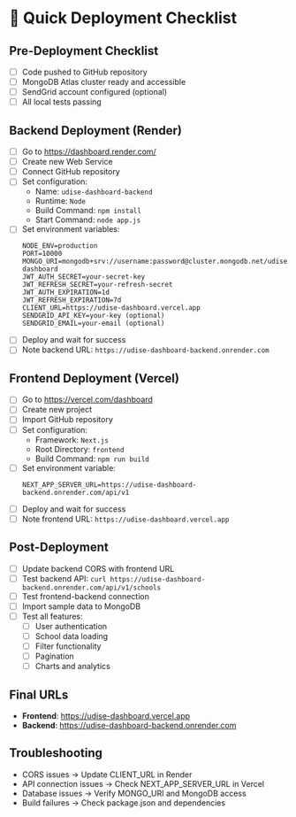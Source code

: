 # 🚀 Quick Deployment Checklist

## Pre-Deployment Checklist
- [ ] Code pushed to GitHub repository
- [ ] MongoDB Atlas cluster ready and accessible
- [ ] SendGrid account configured (optional)
- [ ] All local tests passing

## Backend Deployment (Render)
- [ ] Go to https://dashboard.render.com/
- [ ] Create new Web Service
- [ ] Connect GitHub repository
- [ ] Set configuration:
  - Name: `udise-dashboard-backend`
  - Runtime: `Node`
  - Build Command: `npm install`
  - Start Command: `node app.js`
- [ ] Set environment variables:
  ```
  NODE_ENV=production
  PORT=10000
  MONGO_URI=mongodb+srv://username:password@cluster.mongodb.net/udise-dashboard
  JWT_AUTH_SECRET=your-secret-key
  JWT_REFRESH_SECRET=your-refresh-secret
  JWT_AUTH_EXPIRATION=1d
  JWT_REFRESH_EXPIRATION=7d
  CLIENT_URL=https://udise-dashboard.vercel.app
  SENDGRID_API_KEY=your-key (optional)
  SENDGRID_EMAIL=your-email (optional)
  ```
- [ ] Deploy and wait for success
- [ ] Note backend URL: `https://udise-dashboard-backend.onrender.com`

## Frontend Deployment (Vercel)
- [ ] Go to https://vercel.com/dashboard
- [ ] Create new project
- [ ] Import GitHub repository
- [ ] Set configuration:
  - Framework: `Next.js`
  - Root Directory: `frontend`
  - Build Command: `npm run build`
- [ ] Set environment variable:
  ```
  NEXT_APP_SERVER_URL=https://udise-dashboard-backend.onrender.com/api/v1
  ```
- [ ] Deploy and wait for success
- [ ] Note frontend URL: `https://udise-dashboard.vercel.app`

## Post-Deployment
- [ ] Update backend CORS with frontend URL
- [ ] Test backend API: `curl https://udise-dashboard-backend.onrender.com/api/v1/schools`
- [ ] Test frontend-backend connection
- [ ] Import sample data to MongoDB
- [ ] Test all features:
  - [ ] User authentication
  - [ ] School data loading
  - [ ] Filter functionality
  - [ ] Pagination
  - [ ] Charts and analytics

## Final URLs
- **Frontend**: https://udise-dashboard.vercel.app
- **Backend**: https://udise-dashboard-backend.onrender.com

## Troubleshooting
- CORS issues → Update CLIENT_URL in Render
- API connection issues → Check NEXT_APP_SERVER_URL in Vercel
- Database issues → Verify MONGO_URI and MongoDB access
- Build failures → Check package.json and dependencies
